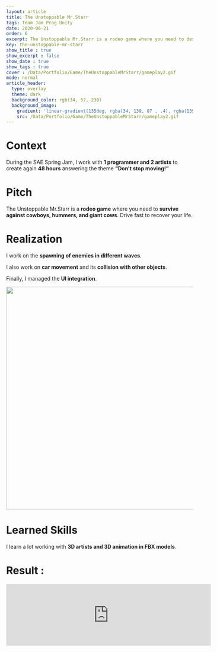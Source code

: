 ```yaml
---
layout: article
title: The Unstoppable Mr.Starr
tags: Team Jam Prog Unity
date: 2020-06-21
order: 6
excerpt: The Unstoppable Mr.Starr is a rodeo game where you need to destroy a maximum of cowboys.
key: the-unstoppable-mr-starr
show_title : true
show_excerpt : false
show_date : true
show_tags : true
cover : /Data/Portfolio/Game/TheUnstoppableMrStarr/gameplay2.gif
mode: normal
article_header:
  type: overlay
  theme: dark
  background_color: rgb(34, 57, 230)
  background_image: 
    gradient: 'linear-gradient(135deg, rgba(34, 139, 87 , .4), rgba(139, 34, 139, .4))'
    src: /Data/Portfolio/Game/TheUnstoppableMrStarr/gameplay2.gif
---
```

# Context
During the SAE Spring Jam, I work with **1 programmer and 2 artists** to create again **48 hours** answering the theme **“Don't stop moving!”**

# Pitch
The Unstoppable Mr.Starr is a **rodeo game** where you need to **survive against cowboys, hummers, and giant cows**. Drive fast to recover your life.

# Realization
I work on the **spawning of enemies in different waves**.

I also work on **car movement** and its **collision with other objects**.

Finally, I managed the **UI integration**.

<img src="/Data/Portfolio/Game/TheUnstoppableMrStarr/gameplay2.gif" width="600" alt="">

# Learned Skills
I learn a lot working with **3D artists and 3D animation in FBX models**.

# Result :
<iframe width="552" height="167" frameborder="0" src="https://itch.io/embed/677444?bg_color=0f5525&amp;fg_color=e3cc97&amp;link_color=c96038&amp;border_color=213921"><a href="https://demonskiddy.itch.io/the-unstoppable-mrstarr">The Unstoppable Mr.Starr by DemonsKiddy</a></iframe>

